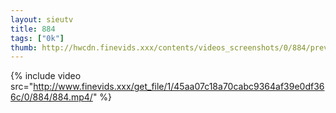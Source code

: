```yaml
--- 
layout: sieutv
title: 884
tags: ["0k"]
thumb: http://hwcdn.finevids.xxx/contents/videos_screenshots/0/884/preview.mp4.jpg
---
```

{% include video src="http://www.finevids.xxx/get_file/1/45aa07c18a70cabc9364af39e0df366c/0/884/884.mp4/" %} 
